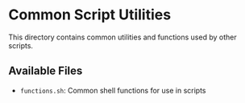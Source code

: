 # Common Script Utilities

This directory contains common utilities and functions used by other scripts.

## Available Files

- `functions.sh`: Common shell functions for use in scripts
